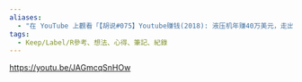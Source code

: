 ```yaml
---
aliases:
  - "在 YouTube 上觀看「【胡说#075】Youtube赚钱(2018): 液压机年赚40万美元，走出车间成为新网红！比开工厂还赚钱！Hydraulic Press Channel Review」"
tags:
  - Keep/Label/R參考、想法、心得、筆記、紀錄
---
```


https://youtu.be/JAGmcqSnHOw